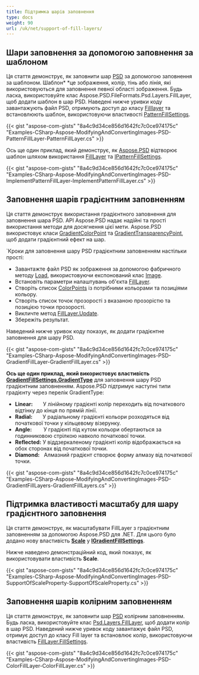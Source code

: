 ```yaml
---
title: Підтримка шарів заповнення
type: docs
weight: 90
url: /uk/net/support-of-fill-layers/
---
```


## **Шари заповнення за допомогою заповнення за шаблоном**
Ця стаття демонструє, як заповнити шар [PSD](https://wiki.fileformat.com/image/psd/) за допомогою заповнення за шаблоном. Шаблон* *це зображення, колір, тінь або лінія, які використовуються для заповнення певної області зображення. Будь ласка, використовуйте клас Aspose.PSD.FileFormats.Psd.Layers.FillLayer, щоб додати шаблон в шар PSD. Наведені нижче уривки коду завантажують файл PSD, отримують доступ до класу [Filllayer](https://reference.aspose.com/net/psd/aspose.psd.fileformats.psd.layers.filllayers/filllayer) та встановлюють шаблон, використовуючи властивості [PatternFillSettings](https://reference.aspose.com/net/psd/aspose.psd.fileformats.psd.layers.fillsettings/patternfillsettings).

{{< gist "aspose-com-gists" "8a4c9d34ce856d1642fc7c0ce974175c" "Examples-CSharp-Aspose-ModifyingAndConvertingImages-PSD-PatternFillLayer-PatternFillLayer.cs" >}}

Ось ще один приклад, який демонструє, як [Aspose.PSD](https://products.aspose.com/psd/net) відтворює шаблон шляхом використання [FillLayer](https://reference.aspose.com/net/psd/aspose.psd.fileformats.psd.layers.filllayers/filllayer) та [IPatternFillSettings](https://reference.aspose.com/net/psd/aspose.psd.fileformats.psd.layers.fillsettings/ipatternfillsettings).

{{< gist "aspose-com-gists" "8a4c9d34ce856d1642fc7c0ce974175c" "Examples-CSharp-Aspose-ModifyingAndConvertingImages-PSD-ImplementPatternFillLayer-ImplementPatternFillLayer.cs" >}}

## **Заповнення шарів градієнтним заповненням**
Ця стаття демонструє використання градієнтного заповнення для заповнення шара PSD. API Aspose.PSD надає надійні та прості використання методи для досягнення цієї мети. Aspose.PSD використовує класи [GradientColorPoint](https://reference.aspose.com/net/psd/aspose.psd.fileformats.psd.layers.fillsettings/gradientcolorpoint) та [GradientTransparencyPoint](https://reference.aspose.com/net/psd/aspose.psd.fileformats.psd.layers.fillsettings/gradienttransparencypoint), щоб додати градієнтний ефект на шар.

`Кроки для заповнення шару PSD градієнтним заповненням настільки прості:

- Завантажте файл PSD як зображення за допомогою фабричного методу [Load](https://reference.aspose.com/net/psd/aspose.psd/image/methods/load/index), використовуючи експонований клас [Image](https://reference.aspose.com/net/psd/aspose.psd/image).
- Встановіть параметри налаштувань об'єкта [FillLayer](https://reference.aspose.com/net/psd/aspose.psd.fileformats.psd.layers.filllayers/filllayer).
- Створіть список [ColorPoints](https://reference.aspose.com/net/psd/aspose.psd.fileformats.psd.layers.fillsettings/gradientfillsettings/properties/colorpoints) із потрібними кольорами та позиціями кольору.
- Створіть список точок прозорості з вказаною прозорістю та позицією точки прозорості.
- Викличте метод [FillLayer.Update](https://reference.aspose.com/net/psd/aspose.psd.fileformats.psd.layers.filllayers/filllayer/methods/update).
- Збережіть результат.

Наведений нижче уривок коду показує, як додати градієнтне заповнення для шару PSD.

{{< gist "aspose-com-gists" "8a4c9d34ce856d1642fc7c0ce974175c" "Examples-CSharp-Aspose-ModifyingAndConvertingImages-PSD-GradientFillLayer-GradientFillLayer.cs" >}}

**Ось ще один приклад, який використовує властивість [**GradientFillSettings.GradientType**](https://reference.aspose.com/net/psd/aspose.psd.fileformats.psd.layers.fillsettings/gradientfillsettings/properties/gradienttype)** для заповнення шару PSD градієнтним заповненням. Aspose.PSD підтримує наступні типи градієнту через перелік GradientType:

- **Linear:**       У лінійному градієнті колір переходить від початкового відтінку до кінця по прямій лінії.
- **Radial:**       У радіальному градієнті кольори розходяться від початкової точки у кільцевому візерунку.
- **Angle:**        У градієнті під кутом кольори обертаються за годинниковою стрілкою навколо початкової точки.
- **Reflected:** У віддзеркаленому градієнті колір відображається на обох сторонах від початкової точки.
- **Diamond:**   Алмазний градієнт створює форму алмазу від початкової точки.

{{< gist "aspose-com-gists" "8a4c9d34ce856d1642fc7c0ce974175c" "Examples-CSharp-Aspose-ModifyingAndConvertingImages-PSD-GradientFillLayers-GradientFillLayers.cs" >}}

## **Підтримка властивості масштабу для шару градієнтного заповнення**
Ця стаття демонструє, як масштабувати FillLayer з градієнтним заповненням за допомогою Aspose.PSD для .NET. Для цього було додано нову властивість [**Scale**](https://reference.aspose.com/net/psd/aspose.psd.fileformats.psd.layers.fillsettings/igradientfillsettings/properties/scale) у [**IGradientFillSettings**](https://reference.aspose.com/net/psd/aspose.psd.fileformats.psd.layers.fillsettings/igradientfillsettings).

Нижче наведено демонстраційний код, який показує, як використовувати властивість **Scale**.

{{< gist "aspose-com-gists" "8a4c9d34ce856d1642fc7c0ce974175c" "Examples-CSharp-Aspose-ModifyingAndConvertingImages-PSD-SupportOfScaleProperty-SupportOfScaleProperty.cs" >}}

## **Заповнення шарів колірним заповненням**
Ця стаття демонструє, як заповнити шар [PSD](https://wiki.fileformat.com/image/psd/) колірним заповненням. Будь ласка, використовуйте клас [Psd.Layers.FillLayer](https://reference.aspose.com/net/psd/aspose.psd.fileformats.psd.layers.filllayers/filllayer), щоб додати колір в шар PSD. Наведений нижче уривок коду завантажує файл PSD, отримує доступ до класу Fill layer та встановлює колір, використовуючи властивість [FillLayer.FillSettings](https://reference.aspose.com/net/psd/aspose.psd.fileformats.psd.layers.filllayers/filllayer/properties/fillsettings).

{{< gist "aspose-com-gists" "8a4c9d34ce856d1642fc7c0ce974175c" "Examples-CSharp-Aspose-ModifyingAndConvertingImages-PSD-ColorFillLayer-ColorFillLayer.cs" >}}
